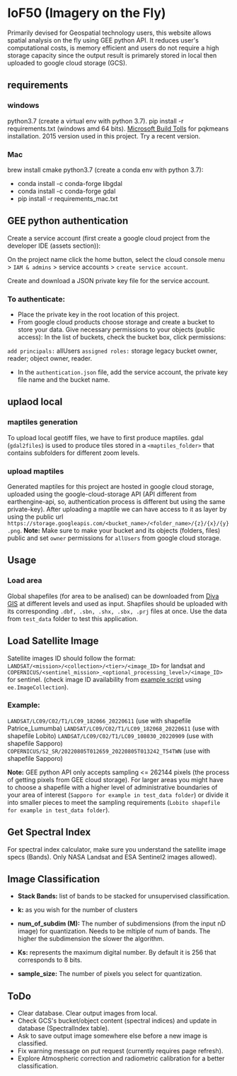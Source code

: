 # IoF50 (Imagery on the Fly)
Primarily devised for Geospatial technology users, this website allows spatial analysis on the fly using GEE python API. It reduces user's computational costs, is memory efficient and users do not require a high storage capacity since the output result is primarely stored in local then uploaded to google cloud storage (GCS). 

## requirements
### windows
python3.7 (create a virtual env with python 3.7).
pip install -r requirements.txt (windows amd 64 bits).
[Microsoft Build Tolls](https://www.microsoft.com/en-us/download/details.aspx?id=48159) for pqkmeans installation. 2015 version used in this project. Try a recent version.
### Mac
brew install cmake
python3.7 (create a conda env with python 3.7):
- conda install -c conda-forge libgdal
- conda install -c conda-forge gdal
- pip install -r requirements_mac.txt

## GEE python authentication

Create a service account (first create a google cloud project from the developer IDE (assets section)):

On the project name click the home button, select the cloud console menu > `IAM & admins` > service accounts > `create service account`.

Create and download a JSON private key file for the service account.

### To authenticate:
- Place the private key in the root location of this project.
- From google cloud products choose storage and create a bucket to store your data. Give necessary permissions to your objects (public access): In the list of buckets, check the bucket box, click permissions:

`add principals:` allUsers
`assigned roles:` storage legacy bucket owner, reader; object owner, reader.

- In the `authentication.json` file, add the service account, the private key file name and the bucket name.

## uplaod local 
### maptiles generation
To upload local geotiff files, we have to first produce maptiles.
gdal (`gdal2files`) is used to produce tiles stored in a `<maptiles_folder>` that contains subfolders for different zoom levels.

### upload maptiles
Generated maptiles for this project are hosted in google cloud storage, uploaded using the google-cloud-storage API (API different from earthengine-api, so, authentication process is different but using the same private-key). After uploading a maptile we can have access to it as layer by using the public url `https://storage.googleapis.com/<bucket_name>/<folder_name>/{z}/{x}/{y}.png`. 
**Note:** Make sure to make your bucket and its objects (folders, files) public and set `owner` permissions for `allUsers` from google cloud storage.

## Usage
### Load area
Global shapefiles (for area to be analised) can be downloaded from [Diva GIS](https://www.diva-gis.org/Data) at different levels and used as input.
Shapfiles should be uploaded with its corresponding `.dbf, .sbn, .shx, .sbx, .prj` files at once. Use the data from `test_data` folder to test this application.

## Load Satellite Image
Satellite images ID should follow the format: `LANDSAT/<mission>/<collection>/<tier>/<image_ID>` for landsat and `COPERNICUS/<sentinel_mission>_<optional_processing_level>/<image_ID>` for sentinel. (check image ID availability from [example script](https://code.earthengine.google.com/848200c362694900b6027b30b0e99677) using `ee.ImageCollection`).

### Example:
`LANDSAT/LC09/C02/T1/LC09_182066_20220611` (use with shapefile Patrice_Lumumba)
`LANDSAT/LC09/C02/T1/LC09_182068_20220611` (use with shapefile Lobito)
`LANDSAT/LC09/C02/T1/LC09_108030_20220909` (use with shapefile Sapporo)
`COPERNICUS/S2_SR/20220805T012659_20220805T013242_T54TWN` (use with shapefile Sapporo)

**Note:** GEE python API only accepts sampling <= 262144 pixels (the process of getting pixels from GEE cloud storage). For larger areas you might have to choose a shapefile with a higher level of administrative boundaries of your area of interest (`Sapporo for example in test_data folder`) or divide it into smaller pieces to meet the sampling requirements (`Lobito shapefile for example in test_data folder`).

## Get Spectral Index
For spectral index calculator, make sure you understand the satellite image specs (Bands). Only NASA Landsat and ESA Sentinel2 images allowed).

## Image Classification

- **Stack Bands:** list of bands to be stacked for unsupervised classification.

- **k:** as you wish for the number of clusters

- **num_of_subdim (M):**  The  number of subdimensions (from the input nD image) for quantization. Needs to be mltiple of num of bands. The higher the subdimension the slower the algorithm.

- **Ks:**  represents the maximum digital number. By default it is 256 that corresponds to 8 bits.

- **sample_size:** The number of pixels you select for quantization.

## ToDo
- Clear database. Clear output images from local.
- Check GCS's bucket/object content (spectral indices) and update in database (SpectralIndex table).
- Ask to save output image somewhere else before a new image is classified.
- Fix warning message on put request (currently requires page refresh).
- Explore Atmospheric correction and radiometric calibration for a better classification.

